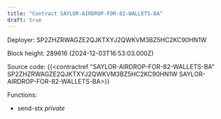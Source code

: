 ```yaml
---
title: "Contract SAYLOR-AIRDROP-FOR-82-WALLETS-BA"
draft: true
---
```

Deployer: SP2ZHZRWAGZE2QJKTXYJ2QWKVM3BZ5HC2KC90HN1W


 



Block height: 289616 (2024-12-03T16:53:03.000Z)

Source code: {{<contractref "SAYLOR-AIRDROP-FOR-82-WALLETS-BA" SP2ZHZRWAGZE2QJKTXYJ2QWKVM3BZ5HC2KC90HN1W SAYLOR-AIRDROP-FOR-82-WALLETS-BA>}}

Functions:

* send-stx _private_
